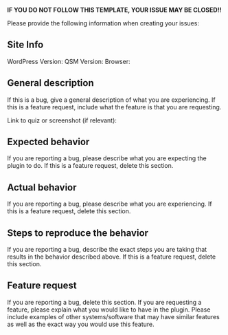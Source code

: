 **IF YOU DO NOT FOLLOW THIS TEMPLATE, YOUR ISSUE MAY BE CLOSED!!**

Please provide the following information when creating your issues:

## Site Info
WordPress Version: 
QSM Version: 
Browser: 

## General description
If this is a bug, give a general description of what you are experiencing. If this is a feature request, include what the feature is that you are requesting.

Link to quiz or screenshot (if relevant): 

## Expected behavior
If you are reporting a bug, please describe what you are expecting the plugin to do. If this is a feature request, delete this section.

## Actual behavior
If you are reporting a bug, please describe what you are experiencing. If this is a feature request, delete this section.

## Steps to reproduce the behavior
If you are reporting a bug, describe the exact steps you are taking that results in the behavior described above. If this is a feature request, delete this section.

## Feature request
If you are reporting a bug, delete this section. If you are requesting a feature, please explain what you would like to have in the plugin. Please include examples of other systems/software that may have similar features as well as the exact way you would use this feature.

